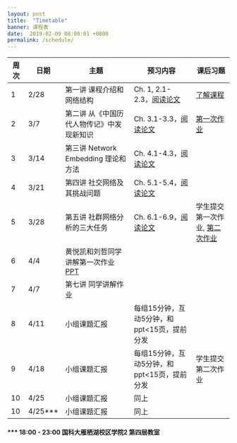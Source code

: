 ```yaml
---
layout: post
title:  "Timetable"
banner: 课程表
date:  2019-02-09 08:00:01 +0800
permalink: /schedule/
---
```



周次|日期|主题|预习内容|课后习题
-------|------|------|------------|------------
1 |2/28|第一讲 课程介绍和网络结构|Ch. 1, 2.1-2.3，[阅读论文](https://tjluo-ucas.github.io/ns/books/#lecture-1)|[了解课程](https://tjluo-ucas.github.io/ns)
2 |3/7|第二讲 从《中国历代人物传记》中发现新知识|Ch. 3.1-3.3，[阅读论文](https://tjluo-ucas.github.io/ns/books/#lecture-2)|[第一次作业](https://tjluo-ucas.github.io/ns/assignment/#a1)
3 |3/14|第三讲 Network Embedding 理论和方法|Ch. 4.1-4.3，[阅读论文](https://tjluo-ucas.github.io/ns/books/#lecture-3)|	
4 |3/21|第四讲 社交网络及其挑战问题|Ch. 5.1-5.4，[阅读论文](https://tjluo-ucas.github.io/ns/books/#lecture-4)|
5 |3/28|第五讲 社群网络分析的三大任务|Ch. 6.1-6.9，[阅读论文](https://tjluo-ucas.github.io/ns/books/#lecture-5)|学生提交第一次作业, [第二次作业](https://tjluo-ucas.github.io/ns/assignment/#a2)
6 |4/4|黄悦凯和刘哲同学讲解第一次作业[PPT](/ns/docs/homework01wyk-lz.pptx)|  |
7 |4/7|第七讲 同学讲解作业|  |
8 |4/11|小组课题汇报|每组15分钟，互动5分钟，和ppt<15页，提前分发|
9 |4/18|小组课题汇报|每组15分钟，互动5分钟，和ppt<15页，提前分发|学生提交第二次作业	
10|4/25|小组课题汇报|同上|
10|4/25***|小组课题汇报|同上|


#### *** 18:00 - 23:00 国科大雁栖湖校区学院2 第四层教室